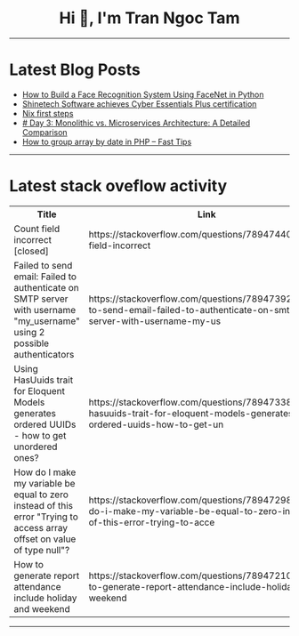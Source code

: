 <h1 align="center">Hi 👋, I'm Tran Ngoc Tam</h1>

---

# Latest Blog Posts 
<!-- BLOG-POST-LIST:START -->
- [How to Build a Face Recognition System Using FaceNet in Python](https://dev.to/abhinowww/how-to-build-a-face-recognition-system-using-facenet-in-python-27kh)
- [Shinetech Software achieves Cyber Essentials Plus certification](https://dev.to/shinetechsoftwareinc/shinetech-software-achieves-cyber-essentials-plus-certification-1fl9)
- [Nix first steps](https://dev.to/alexander_shagov/nix-first-steps-4066)
- [# Day 3: Monolithic vs. Microservices Architecture: A Detailed Comparison](https://dev.to/vikram_kumar_2101/-day-2-monolithic-vs-microservices-architecture-a-detailed-comparison-fkc)
- [How to group array by date in PHP – Fast Tips](https://dev.to/inspector/how-to-group-array-by-date-in-php-fast-tips-4oc0)
<!-- BLOG-POST-LIST:END -->

---

# Latest stack oveflow activity
<table>
  <tr><th>Title</th><th>Link</th></tr>
  <!-- STACKOVERFLOW:START --><tr><td>Count field incorrect [closed]</td><td>https://stackoverflow.com/questions/78947440/count-field-incorrect</td></tr><tr><td>Failed to send email: Failed to authenticate on SMTP server with username &quot;my_username&quot; using 2 possible authenticators</td><td>https://stackoverflow.com/questions/78947392/failed-to-send-email-failed-to-authenticate-on-smtp-server-with-username-my-us</td></tr><tr><td>Using HasUuids trait for Eloquent Models generates ordered UUIDs - how to get unordered ones?</td><td>https://stackoverflow.com/questions/78947338/using-hasuuids-trait-for-eloquent-models-generates-ordered-uuids-how-to-get-un</td></tr><tr><td>How do I make my variable be equal to zero instead of this error &quot;Trying to access array offset on value of type null&quot;?</td><td>https://stackoverflow.com/questions/78947298/how-do-i-make-my-variable-be-equal-to-zero-instead-of-this-error-trying-to-acce</td></tr><tr><td>How to generate report attendance include holiday and weekend</td><td>https://stackoverflow.com/questions/78947210/how-to-generate-report-attendance-include-holiday-and-weekend</td></tr><!-- STACKOVERFLOW:END -->
</table>

---


